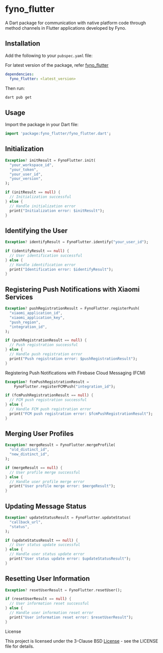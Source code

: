 # fyno_flutter

A Dart package for communication with native platform code through method channels in Flutter applications developed by Fyno.

## Installation

Add the following to your `pubspec.yaml` file:

For latest version of the package, refer [fyno_flutter](https://pub.dev/packages/fyno_flutter)

```yaml
dependencies:
  fyno_flutter: <latest_version>
```

Then run:

```bash
dart pub get
```

## Usage

Import the package in your Dart file:

```dart
import 'package:fyno_flutter/fyno_flutter.dart';
```

## Initialization

```dart
Exception? initResult = FynoFlutter.init(
  "your_workspace_id",
  "your_token",
  "your_user_id",
  "your_version",
);

if (initResult == null) {
  // Initialization successful
} else {
  // Handle initialization error
  print("Initialization error: $initResult");
}
```

## Identifying the User

```dart
Exception? identifyResult = FynoFlutter.identify("your_user_id");

if (identifyResult == null) {
  // User identification successful
} else {
  // Handle identification error
  print("Identification error: $identifyResult");
}
```

## Registering Push Notifications with Xiaomi Services

```dart
Exception? pushRegistrationResult = FynoFlutter.registerPush(
  "xiaomi_application_id",
  "xiaomi_application_key",
  "push_region",
  "integration_id",
);

if (pushRegistrationResult == null) {
  // Push registration successful
} else {
  // Handle push registration error
  print("Push registration error: $pushRegistrationResult");
}
```

Registering Push Notifications with Firebase Cloud Messaging (FCM)

```dart
Exception? fcmPushRegistrationResult =
    FynoFlutter.registerFCMPush("integration_id");

if (fcmPushRegistrationResult == null) {
  // FCM push registration successful
} else {
  // Handle FCM push registration error
  print("FCM push registration error: $fcmPushRegistrationResult");
}
```

## Merging User Profiles

```dart
Exception? mergeResult = FynoFlutter.mergeProfile(
  "old_distinct_id",
  "new_distinct_id",
);

if (mergeResult == null) {
  // User profile merge successful
} else {
  // Handle user profile merge error
  print("User profile merge error: $mergeResult");
}
```

## Updating Message Status

```dart
Exception? updateStatusResult = FynoFlutter.updateStatus(
  "callback_url",
  "status",
);

if (updateStatusResult == null) {
  // User status update successful
} else {
  // Handle user status update error
  print("User status update error: $updateStatusResult");
}
```

## Resetting User Information

```dart
Exception? resetUserResult = FynoFlutter.resetUser();

if (resetUserResult == null) {
  // User information reset successful
} else {
  // Handle user information reset error
  print("User information reset error: $resetUserResult");
}
```

License

This project is licensed under the 3-Clause BSD [License](LICENSE) - see the LICENSE file for details.
